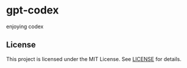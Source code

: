 # gpt-codex
enjoying codex

## License

This project is licensed under the MIT License. See [LICENSE](LICENSE) for details.
